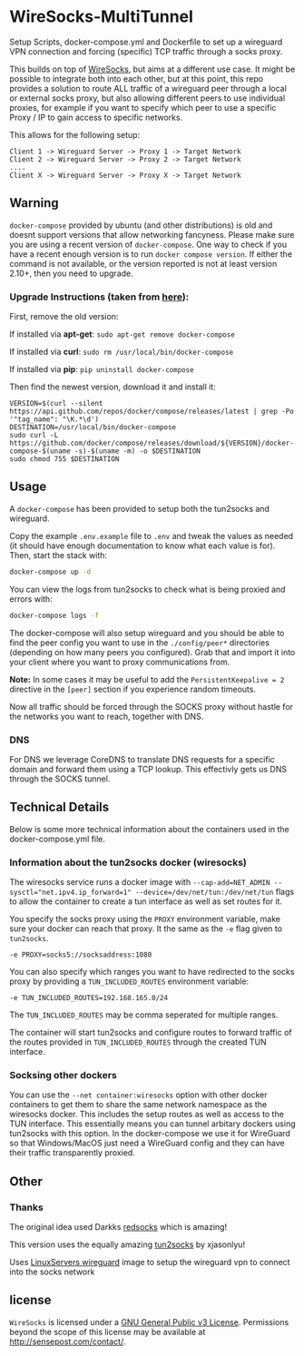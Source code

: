 # WireSocks-MultiTunnel

Setup Scripts, docker-compose.yml and Dockerfile to set up a wireguard VPN connection and 
forcing (specific) TCP traffic through a socks proxy.

This builds on top of [WireSocks](https://github.com/sensepost/wiresocks), but aims at a different use case.
It might be possible to integrate both into each other, but at this point, this repo provides a solution to route
ALL traffic of a wireguard peer through a local or external socks proxy, but also allowing different peers to use
individual proxies, for example if you want to specify which peer to use a specific Proxy / IP to gain access to specific networks.

This allows for the following setup:
```
Client 1 -> Wireguard Server -> Proxy 1 -> Target Network
Client 2 -> Wireguard Server -> Proxy 2 -> Target Network
....
Client X -> Wireguard Server -> Proxy X -> Target Network
```

## Warning

`docker-compose` provided by ubuntu (and other distributions) is old and doesnt support versions that allow networking fancyness.
Please make sure you are using a recent version of `docker-compose`.
One way to check if you have a recent enough version is to run `docker compose version`.
If either the command is not available, or the version reported is not at least version 2.10+, then you need to upgrade.

### Upgrade Instructions (taken from [here](https://stackoverflow.com/questions/49839028/how-to-upgrade-docker-compose-to-latest-version)):

First, remove the old version:

If installed via **apt-get**: `sudo apt-get remove docker-compose`

If installed via **curl**: `sudo rm /usr/local/bin/docker-compose`

If installed via **pip**: `pip uninstall docker-compose`

Then find the newest version, download it and install it:
```
VERSION=$(curl --silent https://api.github.com/repos/docker/compose/releases/latest | grep -Po '"tag_name": "\K.*\d')
DESTINATION=/usr/local/bin/docker-compose
sudo curl -L https://github.com/docker/compose/releases/download/${VERSION}/docker-compose-$(uname -s)-$(uname -m) -o $DESTINATION
sudo chmod 755 $DESTINATION
```

## Usage

A `docker-compose` has been provided to setup both the tun2socks and wireguard.

Copy the example `.env.example` file to `.env` and tweak the values as needed (it should have enough documentation to know what each value is for). Then, start the stack with:

```bash
docker-compose up -d
```

You can view the logs from tun2socks to check what is being proxied and errors with:

```bash
docker-compose logs -f
```

The docker-compose will also setup wireguard and you should be able to find the peer config you want to use in the `./config/peer*` directories (depending on how many peers you configured). Grab that and import it into your client where you want to proxy communications from.

**Note:** In some cases it may be useful to add the `PersistentKeepalive = 2` directive in the `[peer]` section if you experience random timeouts.

Now all traffic should be forced through the SOCKS proxy without hastle for the networks you want to reach, together with DNS.

### DNS

For DNS we leverage CoreDNS to translate DNS requests for a specific domain and forward them using a TCP lookup. This effectivly gets us DNS through the SOCKS tunnel.

## Technical Details

Below is some more technical information about the containers used in the docker-compose.yml file.

### Information about the tun2socks docker (wiresocks)

The wiresocks service runs a docker image with `--cap-add=NET_ADMIN --sysctl="net.ipv4.ip_forward=1" --device=/dev/net/tun:/dev/net/tun` flags to allow the container to create a tun interface as well as set routes for it.

You specify the socks proxy using the `PROXY` environment variable, make sure your docker can reach that proxy. It the same as the `-e` flag given to `tun2socks`.

```text
-e PROXY=socks5://socksaddress:1080
```

You can also specify which ranges you want to have redirected to the socks proxy by providing a `TUN_INCLUDED_ROUTES` environment variable:

```text
-e TUN_INCLUDED_ROUTES=192.168.165.0/24
```

The `TUN_INCLUDED_ROUTES` may be comma seperated for multiple ranges.

The container will start tun2socks and configure routes to forward traffic of the routes provided in `TUN_INCLUDED_ROUTES` through the created TUN interface.

### Socksing other dockers

You can use the `--net container:wiresocks` option with other docker containers to get them to share the same network namespace as the wiresocks docker. This includes the setup routes as well as access to the TUN interface. This essentially means you can tunnel arbitary dockers using tun2socks with this option. In the docker-compose we use it for WireGuard so that Windows/MacOS just need a WireGuard config and they can have their traffic transparently proxied.

## Other

### Thanks

The original idea used Darkks [redsocks](https://github.com/darkk/redsocks/) which is amazing!

This version uses the equally amazing [tun2socks](https://github.com/xjasonlyu/tun2socks) by xjasonlyu!

Uses [LinuxServers wireguard](https://github.com/linuxserver/docker-wireguard) image to setup the wireguard vpn to connect into the socks network

## license

`WireSocks` is licensed under a [GNU General Public v3 License](https://www.gnu.org/licenses/gpl-3.0.en.html). Permissions beyond the scope of this license may be available at <http://sensepost.com/contact/>.
